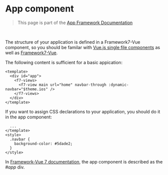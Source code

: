 # App component

> This page is part of the [App Framework Documentation](../DOCUMENTATION.md)

<br />

The structure of your application is defined in a Framework7-Vue component, so you should be familar with [Vue.js single file components](https://vuejs.org/v2/guide/single-file-components.html) as well as [Framework7-Vue](http://framework7.io/vue/).

The following content is sufficient for a basic appication:

```
<template>
  <div id="app">
    <f7-views>
      <f7-view main url="home" navbar-through :dynamic-navbar="$theme.ios" />
    </f7-views>
  </div>
</template>
```

If you want to assign CSS declarations to your application, you should do it in the app component:

```
  ...
</template>
<style>
  .navbar {
    background-color: #5dade2;
  }    
</style>
```

In [Framework-Vue 7 documentation](http://framework7.io/vue/app-layout.html), the app component is described as the *#app* div.
